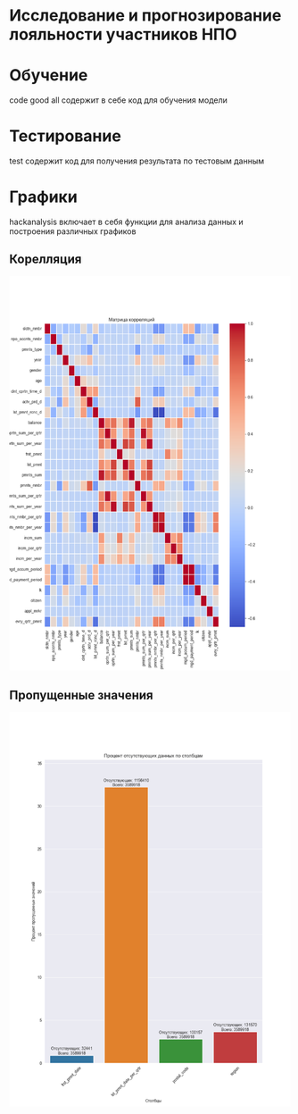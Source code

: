# Исследование и прогнозирование лояльности участников НПО
# Обучение
code good all содержит в себе код для обучения модели
# Тестирование
test содержит код для получения результата по тестовым данным
# Графики
hackanalysis включает в себя функции для анализа данных и построения различных графиков

## Корелляция
![Корелляция](plots/corellations.png)

## Пропущенные значения
![Пропуски](plots/missing_values.png)


